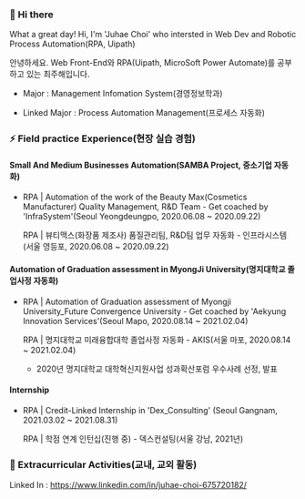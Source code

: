 ### 👋 Hi there 

What a great day! Hi, I'm 'Juhae Choi' who intersted in Web Dev and Robotic Process Automation(RPA, Uipath)

안녕하세요. Web Front-End와 RPA(Uipath, MicroSoft Power Automate)를 공부하고 있는 최주해입니다.

- Major : Management Infomation System(경영정보학과)

- Linked Major : Process Automation Management(프로세스 자동화)


### ⚡ Field practice Experience(현장 실습 경험)

#### Small And Medium Businesses Automation(SAMBA Project, 중소기업 자동화)

- RPA | Automation of the work of the Beauty Max(Cosmetics Manufacturer) Quality Management, R&D Team - Get coached by 'InfraSystem'(Seoul Yeongdeungpo, 2020.06.08 ~ 2020.09.22)

  RPA | 뷰티맥스(화장품 제조사) 품질관리팀, R&D팀 업무 자동화 - 인프라시스템(서울 영등포, 2020.06.08 ~ 2020.09.22)
  
#### Automation of Graduation assessment in MyongJi University(명지대학교 졸업사정 자동화)

- RPA | Automation of Graduation assessment of Myongji University_Future Convergence University - Get coached by 'Aekyung Innovation Services'(Seoul Mapo, 2020.08.14 ~ 2021.02.04)

  RPA | 명지대학교 미래융합대학 졸업사정 자동화 - AKIS(서울 마포, 2020.08.14 ~ 2021.02.04)
  
  + 2020년 명지대학교 대학혁신지원사업 성과확산포럼 우수사례 선정, 발표

#### Internship

- RPA | Credit-Linked Internship in 'Dex_Consulting' (Seoul Gangnam, 2021.03.02 ~ 2021.08.31)

  RPA | 학점 연계 인턴십(진행 중) - 덱스컨설팅(서울 강남, 2021년)

### 👯 Extracurricular Activities(교내, 교외 활동)

Linked In : https://www.linkedin.com/in/juhae-choi-675720182/

<!--
**JuHaeChoi/JuHaeChoi** is a ✨ _special_ ✨ repository because its `README.md` (this file) appears on your GitHub profile.











Here are some ideas to get you started:

- 🔭 I’m currently working on ...
- 🌱 I’m currently learning ...
- 👯 I’m looking to collaborate on ...
- 🤔 I’m looking for help with ...
- 💬 Ask me about ...
- 📫 How to reach me: ...
- 😄 Pronouns: ...
- ⚡ Fun fact: ...
-->
